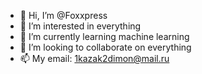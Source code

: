 - 👋 Hi, I’m @Foxxpress
- 👀 I’m interested in everything
- 🌱 I’m currently learning machine learning
- 💞️ I’m looking to collaborate on everything
- 📫 My email: 1kazak2dimon@mail.ru

<!---
Foxxpress/Foxxpress is a ✨ special ✨ repository because its `README.md` (this file) appears on your GitHub profile.
You can click the Preview link to take a look at your changes.
--->
